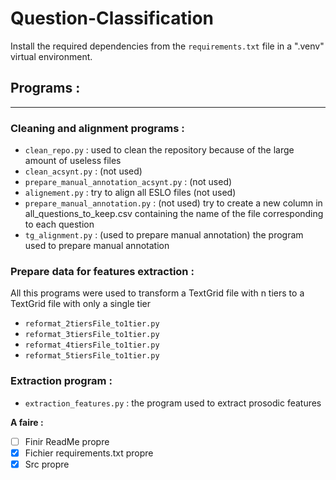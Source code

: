 # Question-Classification

Install the required dependencies from the ```requirements.txt``` file in a ".venv" virtual environment. 

## **Programs :**
---

### **Cleaning and alignment programs :**
* ```clean_repo.py``` : used to clean the repository because of the large amount of useless files
* ```clean_acsynt.py``` : (not used)
* ```prepare_manual_annotation_acsynt.py``` : (not used)
* ```alignement.py``` : try to align all ESLO files (not used)
* ```prepare_manual_annotation.py``` : (not used) try to create a new column in all_questions_to_keep.csv containing the name of the file corresponding to each question
* ```tg_alignment.py``` : (used to prepare manual annotation) the program used to prepare manual annotation

### **Prepare data for features extraction :**
All this programs were used to transform a TextGrid file with n tiers to a TextGrid file with only a single tier
* ```reformat_2tiersFile_to1tier.py```  
* ```reformat_3tiersFile_to1tier.py```  
* ```reformat_4tiersFile_to1tier.py``` 
* ```reformat_5tiersFile_to1tier.py```
### **Extraction program :**
* ```extraction_features.py``` : the program used to extract prosodic features

**A faire :**
- [ ] Finir ReadMe propre
- [x] Fichier requirements.txt propre
- [x] Src propre